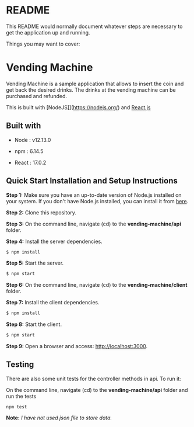 # README
This README would normally document whatever steps are necessary to get the
application up and running.

Things you may want to cover:

 # Vending Machine
 Vending Machine is a sample application that allows to insert the coin and get back the desired drinks.
 The drinks at the vending machine can be purchased and refunded.

This is  built with [NodeJS]](https://nodejs.org/) and [React.js](https://reactjs.org/) 

## Built with

- Node : v12.13.0

- npm : 6.14.5

- React : 17.0.2

## Quick Start Installation and Setup Instructions

**Step 1:** Make sure you have an up-to-date version of Node.js installed on your system. If you don't have Node.js installed, you can install it from [here](http://nodejs.org/).

**Step 2:** Clone this repository.

**Step 3:** On the command line, navigate (cd) to the **vending-machine/api** folder.

**Step 4:** Install the server dependencies.

 ```bash
$ npm install
```

**Step 5:** Start the server.

 ```bash
$ npm start
```
**Step 6:** On the command line, navigate (cd) to the **vending-machine/client** folder.

**Step 7:** Install the client dependencies.

 ```bash
$ npm install
```

**Step 8:** Start the client.

 ```bash
$ npm start
```

**Step 9:** Open a browser and access: [http://localhost:3000](http://localhost:3000).

## Testing

There are also some unit tests for the controller methods in api. To run it:

On the command line, navigate (cd) to the **vending-machine/api** folder and run the tests

```
npm test
```

**Note:**  *I have not used json file to store data.*
